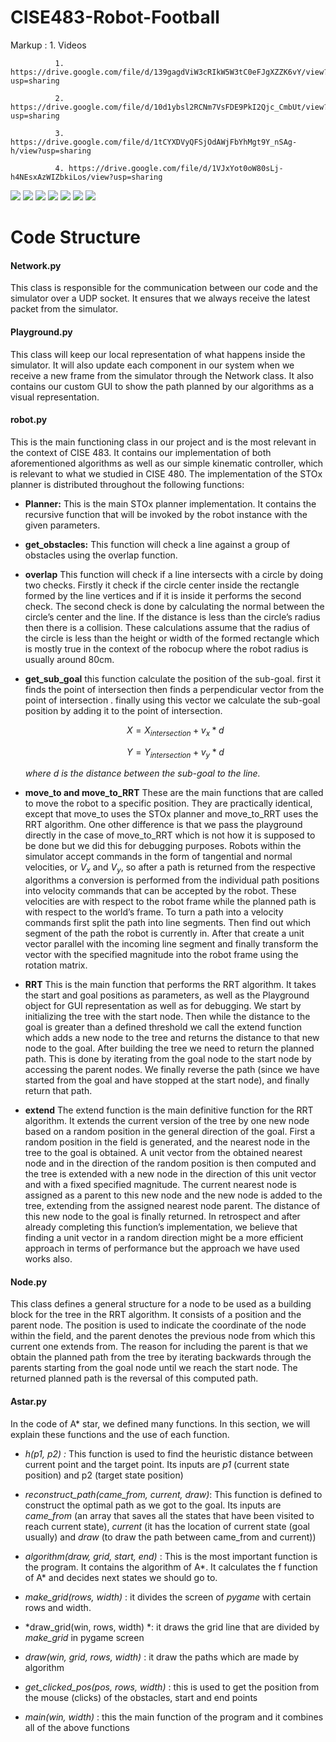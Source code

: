 # CISE483-Robot-Football


 Markup : 1. Videos
 
              1. https://drive.google.com/file/d/139gagdViW3cRIkW5W3tC0eFJgXZZK6vY/view?usp=sharing
              
              2. https://drive.google.com/file/d/10d1ybsl2RCNm7VsFDE9PkI2Qjc_CmbUt/view?usp=sharing
              
              3. https://drive.google.com/file/d/1tCYXDVyQFSjOdAWjFbYhMgt9Y_nSAg-h/view?usp=sharing
              
              4. https://drive.google.com/file/d/1VJxYot0oW80sLj-h4NEsxAzWIZbkiLos/view?usp=sharing

![](stox.gif)
![](stox2.gif)
![](demo_1.gif )
![](smal_grow_rrt.gif)
![](rrt_1.gif )
![](multipath.gif)
![](multipath2.gif)

Code Structure
==============

#### Network.py

This class is responsible for the communication between our code and the
simulator over a UDP socket. It ensures that we always receive the
latest packet from the simulator.

#### Playground.py

This class will keep our local representation of what happens inside the
simulator. It will also update each component in our system when we
receive a new frame from the simulator through the Network class. It
also contains our custom GUI to show the path planned by our algorithms
as a visual representation.

#### robot.py

This is the main functioning class in our project and is the most
relevant in the context of CISE 483. It contains our implementation of
both aforementioned algorithms as well as our simple kinematic
controller, which is relevant to what we studied in CISE 480. The
implementation of the STOx planner is distributed throughout the
following functions:

-   **Planner:** This is the main STOx planner implementation. It
    contains the recursive function that will be invoked by the robot
    instance with the given parameters.

-   **get\_obstacles:** This function will check a line against a group
    of obstacles using the overlap function.

-   **overlap** This function will check if a line intersects with a
    circle by doing two checks. Firstly it check if the circle center
    inside the rectangle formed by the line vertices and if it is inside
    it performs the second check. The second check is done by
    calculating the normal between the circle’s center and the line. If
    the distance is less than the circle’s radius then there is a
    collision. These calculations assume that the radius of the circle
    is less than the height or width of the formed rectangle which is
    mostly true in the context of the robocup where the robot radius is
    usually around 80cm.

-   **get\_sub\_goal** this function calculate the position of the
    sub-goal. first it finds the point of intersection then finds a
    perpendicular vector from the point of intersection . finally using
    this vector we calculate the sub-goal position by adding it to the
    point of intersection.

    $$X = X_{intersection} + v_{x} * d$$

    $$Y = Y_{intersection} + v_{y} * d$$

    *where d is the distance between the sub-goal to the line.*

-   **move\_to and move\_to\_RRT** These are the main functions that are
    called to move the robot to a specific position. They are
    practically identical, except that move\_to uses the STOx planner
    and move\_to\_RRT uses the RRT algorithm. One other difference is
    that we pass the playground directly in the case of move\_to\_RRT
    which is not how it is supposed to be done but we did this for
    debugging purposes. Robots within the simulator accept commands in
    the form of tangential and normal velocities, or $V_x$ and $V_y$, so
    after a path is returned from the respective algorithms a conversion
    is performed from the individual path positions into velocity
    commands that can be accepted by the robot. These velocities are
    with respect to the robot frame while the planned path is with
    respect to the world’s frame. To turn a path into a velocity
    commands first split the path into line segments. Then find out
    which segment of the path the robot is currently in. After that
    create a unit vector parallel with the incoming line segment and
    finally transform the vector with the specified magnitude into the
    robot frame using the rotation matrix.

-   **RRT** This is the main function that performs the RRT algorithm.
    It takes the start and goal positions as parameters, as well as the
    Playground object for GUI representation as well as for debugging.
    We start by initializing the tree with the start node. Then while
    the distance to the goal is greater than a defined threshold we call
    the extend function which adds a new node to the tree and returns
    the distance to that new node to the goal. After building the tree
    we need to return the planned path. This is done by iterating from
    the goal node to the start node by accessing the parent nodes. We
    finally reverse the path (since we have started from the goal and
    have stopped at the start node), and finally return that path.

-   **extend** The extend function is the main definitive function for
    the RRT algorithm. It extends the current version of the tree by one
    new node based on a random position in the general direction of the
    goal. First a random position in the field is generated, and the
    nearest node in the tree to the goal is obtained. A unit vector from
    the obtained nearest node and in the direction of the random
    position is then computed and the tree is extended with a new node
    in the direction of this unit vector and with a fixed specified
    magnitude. The current nearest node is assigned as a parent to this
    new node and the new node is added to the tree, extending from the
    assigned nearest node parent. The distance of this new node to the
    goal is finally returned. In retrospect and after already completing
    this function’s implementation, we believe that finding a unit
    vector in a random direction might be a more efficient approach in
    terms of performance but the approach we have used works also.

#### Node.py

This class defines a general structure for a node to be used as a
building block for the tree in the RRT algorithm. It consists of a
position and the parent node. The position is used to indicate the
coordinate of the node within the field, and the parent denotes the
previous node from which this current one extends from. The reason for
including the parent is that we obtain the planned path from the tree by
iterating backwards through the parents starting from the goal node
until we reach the start node. The returned planned path is the reversal
of this computed path.

#### Astar.py

In the code of A\* star, we defined many functions. In this section, we
will explain these functions and the use of each function.

-   *h(p1, p2) :* This function is used to find the heuristic distance
    between current point and the target point. Its inputs are *p1*
    (current state position) and p2 (target state position)

-   *reconstruct\_path(came\_from, current, draw)*: This function is
    defined to construct the optimal path as we got to the goal. Its
    inputs are *came\_from* (an array that saves all the states that
    have been visited to reach current state), *current* (it has the
    location of current state (goal usually) and *draw* (to draw the
    path between came\_from and current))

-   *algorithm(draw, grid, start, end)* : This is the most important
    function is the program. It contains the algorithm of A\*. It
    calculates the f function of A\* and decides next states we should
    go to.

-   *make\_grid(rows, width)* : it divides the screen of *pygame* with
    certain rows and width.

-   *draw\_grid(win, rows, width) *: it draws the grid line that are
    divided by *make\_grid* in pygame screen

-   *draw(win, grid, rows, width)* : it draw the paths which are made by
    algorithm

-   *get\_clicked\_pos(pos, rows, width)* : this is used to get the
    position from the mouse (clicks) of the obstacles, start and end
    points

-   *main(win, width)* : this the main function of the program and it
    combines all of the above functions





